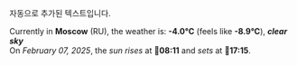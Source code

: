 
자동으로 추가된 텍스트입니다.

<!--START_SECTION:weather:moscow-->
Currently in **Moscow** (RU), the weather is: **-4.0°C** (feels like **-8.9°C**), ***clear sky***<br/>
On *February 07, 2025*, the *sun rises* at 🌅**08:11** and *sets* at 🌇**17:15**.
<!--END_SECTION:weather-->
